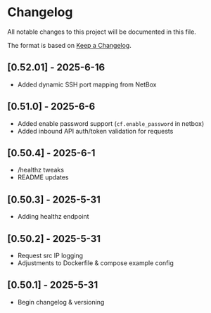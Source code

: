 # Changelog

All notable changes to this project will be documented in this file.

The format is based on [Keep a Changelog](https://keepachangelog.com/en/1.0.0/).

## [0.52.01] - 2025-6-16
- Added dynamic SSH port mapping from NetBox

## [0.51.0] - 2025-6-6
- Added enable password support (`cf.enable_password` in netbox)
- Added inbound API auth/token validation for requests

## [0.50.4] - 2025-6-1
- /healthz tweaks 
- README updates

## [0.50.3] - 2025-5-31
- Adding healthz endpoint

## [0.50.2] - 2025-5-31
- Request src IP logging
- Adjustments to Dockerfile & compose example config

## [0.50.1] - 2025-5-31
- Begin changelog & versioning
